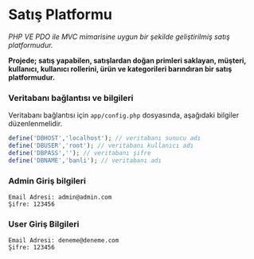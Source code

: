 # Satış Platformu

*PHP VE PDO ile MVC mimarisine uygun bir şekilde geliştirilmiş satış platformudur.*

**Projede; satış yapabilen, satışlardan doğan primleri saklayan, müşteri, kullanıcı, kullanıcı rollerini, ürün ve kategorileri barındıran bir satış platformudur.**

### Veritabanı bağlantısı ve bilgileri
Veritabanı bağlantısı için ```app/config.php``` dosyasında, aşağıdaki bilgiler düzenlenmelidir.

```php
define('DBHOST','localhost'); // veritabanı sunucu adı
define('DBUSER','root'); // veritabanı kullanıcı adı
define('DBPASS',''); // veritabanı şifre
define('DBNAME','banli'); // veritabanı adı
```

### Admin Giriş bilgileri
	Email Adresi: admin@admin.com
	Şifre: 123456
### User Giriş Bilgileri
	Email Adresi: deneme@deneme.com
	Şifre: 123456

